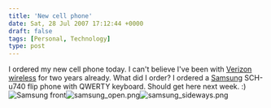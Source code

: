 ```yaml
---
title: 'New cell phone'
date: Sat, 28 Jul 2007 17:12:44 +0000
draft: false
tags: [Personal, Technology]
type: post
---
```


I ordered my new cell phone today. I can't believe I've been with [Verizon wireless](http://www.verizonwireless.com) for two years already. What did I order? I ordered a [Samsung](http://www.samsung.com) SCH-u740 flip phone with QWERTY keyboard. Should get here next week. :) ![Samsung front](http://zeusville.files.wordpress.com/2007/07/samsung_front.png)![samsung_open.png](http://zeusville.files.wordpress.com/2007/07/samsung_open.png)![samsung_sideways.png](http://zeusville.files.wordpress.com/2007/07/samsung_sideways.png)